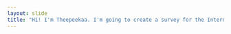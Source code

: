 ```yaml
---
layout: slide
title: "Hi! I'm Theepeekaa. I'm going to create a survey for the International students in USA"
---
```



